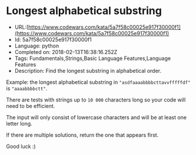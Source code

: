 # Longest alphabetical substring

 - URL:[https://www.codewars.com/kata/5a7f58c00025e917f30000f1](https://www.codewars.com/kata/5a7f58c00025e917f30000f1)
 - Id: 5a7f58c00025e917f30000f1
 - Language: python
 - Completed on: 2018-02-13T16:38:16.252Z
 - Tags: Fundamentals,Strings,Basic Language Features,Language Features
 - Description:
Find the longest substring in alphabetical order.

Example: the longest alphabetical substring in `"asdfaaaabbbbcttavvfffffdf"` is `"aaaabbbbctt"`.

There are tests with strings up to `10 000` characters long so your code will need to be efficient.

The input will only consist of lowercase characters and will be at least one letter long.

If there are multiple solutions, return the one that appears first.

Good luck :)
